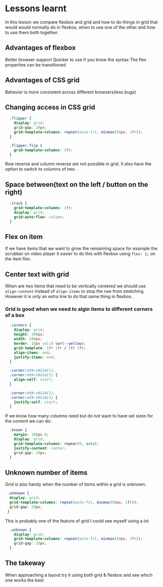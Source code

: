 # Lessons learnt

In this lesson we compare flexbox and grid and how to do things in grid that would would normally do in flexbox, when to use one of the other and how to use them both together.

## Advantages of flexbox

Better browser support
Quicker to use if you know the syntax
The flex properties can be transitioned

## Advantages of CSS grid

Behavior is more consistent across different browsers(less bugs)

## Changing access in CSS grid

```css
  .flipper {
    display: grid;
    grid-gap: 20px;
    grid-template-columns: repeat(auto-fit, minmax(50px, 1fr));
  }

  .flipper.flip {
    grid-template-columns: 1fr;
  }
```

Row reverse and column reverse are not possible in grid. It also have the option to switch to columns of two.

## Space between(text on the left / button on the right)

```css
  .track {
    grid-template-columns: 1fr;
    display: grid;
    grid-auto-flow: column;
  }
```

## Flex on item

If we have items that we want to grow the remaiming space for example the scrubber on video player it easier to do this with flexbox using `flex: 1;` on the item flex.

## Center text with grid

When are two items that need to be vertically centered we should use `align-content` instead of `align-items` to stop the row from stretching. However it is only an extra line to do that same thing in flexbox.

### Grid is good when we need to algin items to different corners of a box

```css
  .corners {
    display: grid;
    height: 200px;
    width: 200px;
    border: 10px solid var(--yellow);
    grid-template: 1fr 1fr / 1fr 1fr;
    align-items: end;
    justify-items: end;
  }

  .corner:nth-child(1),
  .corner:nth-child(2) {
    align-self: start;
  }

  .corner:nth-child(1),
  .corner:nth-child(3) {
    justify-self: start;
  }
```

If we know how many columns need but do not want to have set sizes for the content we can do:

```css
  .known {
    margin: 100px 0;
    display: grid;
    grid-template-columns: repear(5, auto);
    justify-content: center;
    grid-gap: 20px;
  }
```

## Unknown number of items

Grid is also handy when the number of items within a grid is unknown.

```css
 .unknown {
  display: grid;
  grid-template-columns: repeat(auto-fit, minmax(50px, 1fr));
  grid-gap: 20px;
 }
```

This is probably one of the feature of grid I could see myself using a lot

```css
  .unknown {
    display: grid;
    grid-template-columns: repeat(auto-fit, minmax(50px, 1fr));
    grid-gap: 20px;
  }
```

## The takeway

When approaching a layout try it using both grid & flexbox and see which one works the best
